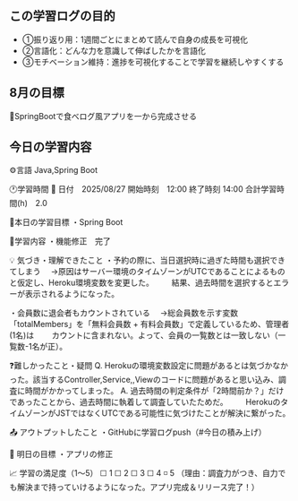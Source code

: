 ## この学習ログの目的
* ①振り返り用：1週間ごとにまとめて読んで自身の成長を可視化
* ②言語化：どんな力を意識して伸ばしたかを言語化
* ③モチベーション維持：進捗を可視化することで学習を継続しやすくする

## 8月の目標
📝SpringBootで食べログ風アプリを一から完成させる

## 今日の学習内容
⚙️言語 Java,Spring Boot

🕐学習時間
📅 日付　2025/08/27
開始時刻　12:00
終了時刻  14:00
合計学習時間(h)　2.0

🎯本日の学習目標
・Spring Boot

📝学習内容
・機能修正　完了

💡 気づき・理解できたこと
・予約の際に、当日選択時に過ぎた時間も選択できてしまう
　→原因はサーバー環境のタイムゾーンがUTCであることによるものと仮定し、Heroku環境変数を変更した。
　　結果、過去時間を選択するとエラーが表示されるようになった。

・会員数に退会者もカウントされている
　→総会員数を示す変数「totalMembers」を「無料会員数 + 有料会員数」で定義しているため、管理者(1名)は
　　カウントに含まれない。よって、会員の一覧数とは一致しない（一覧数-1名が正）。

❓難しかったこと・疑問
Q. Herokuの環境変数設定に問題があるとは気づかなかった。該当するController,Service,,Viewのコードに問題があると思い込み、調査に時間がかかってしまった。
A. 過去時間の判定条件が「2時間前か？」だけであったことから、過去時間に執着して調査していたためだ。
　　HerokuのタイムゾーンがJSTではなくUTCである可能性に気づけたことが解決に繋がった。

📤 アウトプットしたこと
・GitHubに学習ログpush（#今日の積み上げ）

🌱 明日の目標
・アプリの修正

📈 学習の満足度（1〜5）
☐ 1 ☐ 2 ☐ 3 ☐ 4 ◽️ 5
（理由：調査力がつき、自力でも解決まで持っていけるようになった。アプリ完成＆リリース完了！）